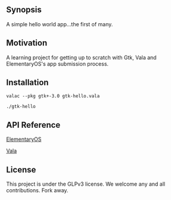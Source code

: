 
## Synopsis

A simple hello world app...the first of many. 

## Motivation

A learning project for getting up to scratch with Gtk, Vala and ElementaryOS's app submission process. 

## Installation

`valac --pkg gtk+-3.0 gtk-hello.vala`

`./gtk-hello`

## API Reference

[ElementaryOS](https://elementary.io/docs/code/getting-started#getting-started)

[Vala](https://wiki.gnome.org/Projects/Vala)

## License

This project is under the GLPv3 license. We welcome any and all contributions. Fork away.
